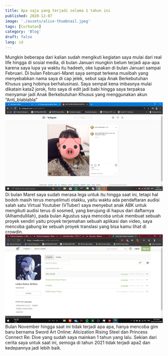 ```yaml
---
title: Apa saja yang terjadi selama 1 tahun ini
published: 2020-12-07
image: './assets/alice-thumbnail.jpeg'
tags: [Curhatan]
category: 'Blog'
draft: false 
lang: id
---
```


Mungkin beberapa dari kalian sudah mengikuti kegiatan saya mulai dari real life hingga di sosial media, di bulan Januari mungkin belum terjadi apa-apa karena saya lupa ya waktu itu hadeeh, oke lupakan di bulan Januari sampai Februari. Di bulan Februari-Maret saya sempat terkena musibah yang menyebabkan nama saya di cap jelek, sebut saja Anak Berkebutuhan Khusus yang hobinya berhalusinasi. Saya sempat kena imbasnya mulai dikatain kata2 jorok, foto saya di edit jadi babi hingga saya terpaksa menyamar jadi Anak Berkebutuhan Khusus yang menggunakan akun “Anti_blablabla”
![image](./assets/anti-afh.png)
Di bulan Maret saya sudah merasa lega untuk itu hingga saat ini, tetapi hal bodoh masih terus menyelimuti otakku, yaitu waktu ada pendaftaran audisi salah satu Virtual Youtuber (VTuber) saya menyebut anak ABK untuk mengikuti audisi terus di sosmed, yang berujung di hapus dari daftarnya (Alhamdullilah), pada bulan Agustus saya mencoba untuk membuat sebuah proyek sendiri yaitu proyek terjemahan sebuah aplikasi dan video, saya mencoba gabung ke sebuah proyek translasi yang bisa kamu lihat di crowdin.
![image](./assets/crowdin-2020.png)
Bulan November hingga saat ini tidak terjadi apa apa, hanya mencoba gim baru bernama Sword Art Online: Alicization Rising Steel dan Princess Connect Re: Dive yang sudah saya mainkan 1 tahun yang lalu. Sekian dari cerita saya untuk saat ini, semoga di tahun 2021 tidak terjadi apa2 dan kedepannya jadi lebih baik.